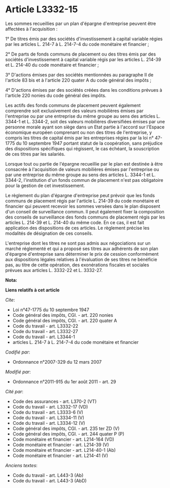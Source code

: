# Article L3332-15

Les sommes recueillies par un plan d'épargne d'entreprise peuvent être affectées à l'acquisition : 

1° De titres émis par des sociétés d'investissement à capital variable régies par les articles L. 214-7 à L. 214-7-4 du code
monétaire et financier ; 

2° De parts de fonds communs de placement ou des titres émis par des sociétés d'investissement à capital variable régis par
les articles L. 214-39 et L. 214-40 du code monétaire et financier ; 

3° D'actions émises par des sociétés mentionnées au paragraphe II de l'article 83 bis et à l'article 220 quater A du code
général des impôts ; 

4° D'actions émises par des sociétés créées dans les conditions prévues à l'article 220 nonies du code général des impôts. 

Les actifs des fonds communs de placement peuvent également comprendre soit exclusivement des valeurs mobilières émises par
l'entreprise ou par une entreprise du même groupe au sens des articles L. 3344-1 et L. 3344-2, soit des valeurs mobilières
diversifiées émises par une personne morale ayant son siège dans un Etat partie à l'accord sur l'Espace économique européen
comprenant ou non des titres de l'entreprise, y compris les titres de capital émis par les entreprises régies par la loi n°
47-1775 du 10 septembre 1947 portant statut de la coopération, sans préjudice des dispositions spécifiques qui régissent, le
cas échéant, la souscription de ces titres par les salariés. 

Lorsque tout ou partie de l'épargne recueillie par le plan est destinée à être consacrée à l'acquisition de valeurs
mobilières émises par l'entreprise ou par une entreprise du même groupe au sens des articles L. 3344-1 et L. 3344-2,
l'institution d'un fonds commun de placement n'est pas obligatoire pour la gestion de cet investissement. 

Le règlement du plan d'épargne d'entreprise peut prévoir que les fonds communs de placement régis par l'article L. 214-39 du
code monétaire et financier qui peuvent recevoir les sommes versées dans le plan disposent d'un conseil de surveillance
commun. Il peut également fixer la composition des conseils de surveillance des fonds communs de placement régis par les
articles L. 214-39 et L. 214-40 du même code. En ce cas, il est fait application des dispositions de ces articles. Le
règlement précise les modalités de désignation de ces conseils. 

L'entreprise dont les titres ne sont pas admis aux négociations sur un marché réglementé et qui a proposé ses titres aux
adhérents de son plan d'épargne d'entreprise sans déterminer le prix de cession conformément aux dispositions légales
relatives à l'évaluation de ses titres ne bénéficie pas, au titre de cette opération, des exonérations fiscales et sociales
prévues aux articles L. 3332-22 et L. 3332-27.

**Nota:**



**Liens relatifs à cet article**

_Cite_:

  - Loi n°47-1775 du 10 septembre 1947
  - Code général des impôts, CGI. - art. 220 nonies
  - Code général des impôts, CGI. - art. 220 quater A
  - Code du travail - art. L3332-22
  - Code du travail - art. L3332-27
  - Code du travail - art. L3344-1
  - articles L. 214-7 à L. 214-7-4 du code monétaire et financier

_Codifié par_:

  - Ordonnance n°2007-329 du 12 mars 2007

_Modifié par_:

  - Ordonnance n°2011-915 du 1er août 2011 - art. 29

_Cité par_:

  - Code des assurances - art. L370-2 (VT)
  - Code du travail - art. L3332-17 (VD)
  - Code du travail - art. L3333-6 (V)
  - Code du travail - art. L3334-11 (V)
  - Code du travail - art. L3334-12 (V)
  - Code général des impôts, CGI. - art. 235 ter ZD (V)
  - Code général des impôts, CGI. - art. 244 quater P (P)
  - Code monétaire et financier - art. L214-164 (VD)
  - Code monétaire et financier - art. L214-39 (V)
  - Code monétaire et financier - art. L214-40-1 (Ab)
  - Code monétaire et financier - art. L214-41 (V)

_Anciens textes_:

  - Code du travail - art. L443-3 (Ab)
  - Code du travail - art. L443-3 (AbD)
